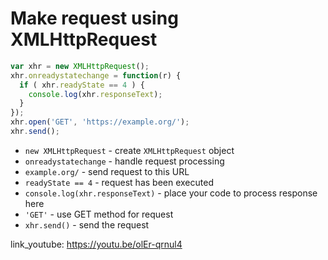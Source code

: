 # Make request using XMLHttpRequest

```javascript
var xhr = new XMLHttpRequest();
xhr.onreadystatechange = function(r) {
  if ( xhr.readyState == 4 ) {
    console.log(xhr.responseText);
  }
});
xhr.open('GET', 'https://example.org/');
xhr.send();
```

- `new XMLHttpRequest` - create `XMLHttpRequest` object
- `onreadystatechange` - handle request processing
- `example.org/` - send request to this URL
- `readyState == 4` - request has been executed
- `console.log(xhr.responseText)` - place your code to process response here
- `'GET'` - use GET method for request
- `xhr.send()` - send the request


link_youtube: https://youtu.be/olEr-qrnul4
